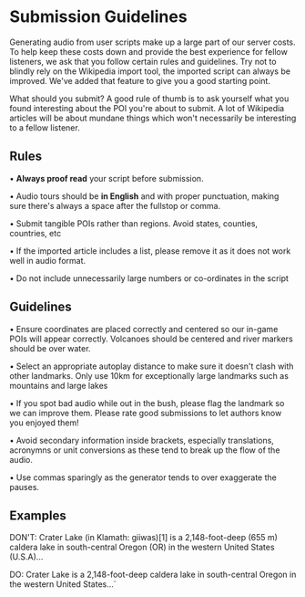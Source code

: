 # Submission Guidelines

Generating audio from user scripts make up a large part of our server costs. To help keep these costs down and provide the best experience for fellow listeners, we ask that you follow certain rules and guidelines. Try not to blindly rely on the Wikipedia import tool, the imported script can always be improved. We've added that feature to give you a good starting point.

What should you submit? A good rule of thumb is to ask yourself what you found interesting about the POI you're about to submit. A lot of Wikipedia articles will be about mundane things which won't necessarily be interesting to a fellow listener.

## Rules

• **Always proof read** your script before submission.

• Audio tours should be **in English** and with proper punctuation, making sure there's always a space after the fullstop or comma.

• Submit tangible POIs rather than regions. Avoid states, counties, countries, etc

• If the imported article includes a list, please remove it as it does not work well in audio format.

• Do not include unnecessarily large numbers or co-ordinates in the script

## Guidelines

• Ensure coordinates are placed correctly and centered so our in-game POIs will appear correctly. Volcanoes should be centered and river markers should be over water.

• Select an appropriate autoplay distance to make sure it doesn't clash with other landmarks. Only use 10km for exceptionally large landmarks such as mountains and large lakes

• If you spot bad audio while out in the bush, please flag the landmark so we can improve them. Please rate good submissions to let authors know you enjoyed them!

• Avoid secondary information inside brackets, especially translations, acronymns or unit conversions as these tend to break up the flow of the audio.

• Use commas sparingly as the generator tends to over exaggerate the pauses.

## Examples

DON'T:
Crater Lake (in Klamath: giiwas)[1] is a 2,148-foot-deep (655 m) caldera lake in south-central Oregon (OR) in the western United States (U.S.A)...

DO:
Crater Lake is a 2,148-foot-deep caldera lake in south-central Oregon in the western United States...`
